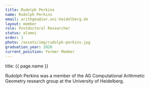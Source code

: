 ```yaml
---
title: Rudolph Perkins
name: Rudolph Perkins
email: arithgeo@iwr.uni-heidelberg.de
layout: member
role: Postdoctoral Researcher
status: alumni
order: 1
photo: /assets/img/rudolph-perkins.jpg
graduation_year: 2020
current_position: Former Member
---
```



title: {{ page.name }}

Rudolph Perkins was a member of the AG Computational Arithmetic Geometry research group at the University of Heidelberg.